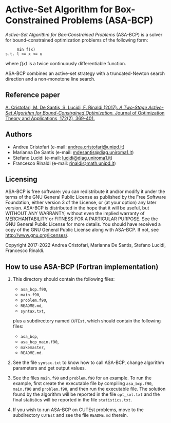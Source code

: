 # Active-Set Algorithm for Box-Constrained Problems (ASA-BCP)

_Active-Set Algorithm for Box-Constrained Problems_ (ASA-BCP) is a solver for bound-constrained
optimization problems of the following form:

         min f(x)
    s.t. l <= x <= u

where _f(x)_ is a twice continuously differentiable function.

ASA-BCP combines an active-set strategy with a truncated-Newton search direction and a non-monotone line search.

## Reference paper

[A. Cristofari, M. De Santis, S. Lucidi, F. Rinaldi (2017). _A Two-Stage Active-Set Algorithm for Bound-Constrained Optimization._
Journal of Optimization Theory and Applications, 172(2), 369-401.](https://link.springer.com/article/10.1007/s10957-016-1024-9)

## Authors

* Andrea Cristofari (e-mail: [andrea.cristofari@unipd.it](mailto:andrea.cristofari@unipd.it))
* Marianna De Santis (e-mail: [mdesantis@diag.uniroma1.it](mailto:mdesantis@diag.uniroma1.it))
* Stefano Lucidi (e-mail: [lucidi@diag.uniroma1.it](mailto:lucidi@diag.uniroma1.it))
* Francesco Rinaldi (e-mail: [rinaldi@math.unipd.it](mailto:rinaldi@math.unipd.it))

## Licensing

ASA-BCP is free software: you can redistribute it and/or modify
it under the terms of the GNU General Public License as published by
the Free Software Foundation, either version 3 of the License, or
(at your option) any later version.
ASA-BCP is distributed in the hope that it will be useful,
but WITHOUT ANY WARRANTY; without even the implied warranty of
MERCHANTABILITY or FITNESS FOR A PARTICULAR PURPOSE. See the
GNU General Public License for more details.
You should have received a copy of the GNU General Public License
along with ASA-BCP. If not, see <http://www.gnu.org/licenses/>.

Copyright 2017-2022 Andrea Cristofari, Marianna De Santis,
Stefano Lucidi, Francesco Rinaldi.

## How to use ASA-BCP (Fortran implementation)

1. This directory should contain the following files:
    * `asa_bcp.f90`,
    * `main.f90`,
    * `problem.f90`,
    * `README.md`,
    * `syntax.txt`,

    plus a subdirectory named `CUTEst`, which should contain the following
    files:
    * `asa_bcp`,
    * `asa_bcp_main.f90`,
    * `makemaster`,
    * `README.md`.

2. See the file `syntax.txt` to know how to call ASA-BCP, change
  algorithm parameters and get output values.

3. See the files `main.f90` and `problem.f90` for an example. To run the
   example, first create the executable file by compiling `asa_bcp.f90`,
   `main.f90` and `problem.f90`, and then run the executable file. The
   solution found by the algorithm will be reported in the file
   `opt_sol.txt` and the final statistics will be reported in the file
   `statistics.txt`.

4. If you wish to run ASA-BCP on CUTEst problems, move to the subdirectory
    `CUTEst` and see the file `README.md` therein.